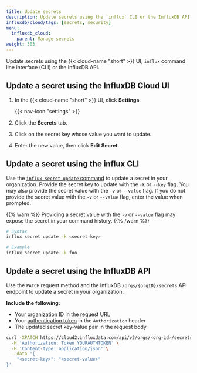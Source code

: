 ```yaml
---
title: Update secrets
description: Update secrets using the `influx` CLI or the InfluxDB API.
influxdb/cloud/tags: [secrets, security]
menu:
  influxdb_cloud:
    parent: Manage secrets
weight: 303
---
```


Update secrets using the {{< cloud-name "short" >}} UI, `influx` command line interface (CLI) or the InfluxDB API.

## Update a secret using the InfluxDB Cloud UI

1. In the {{< cloud-name "short" >}} UI, click **Settings**.

    {{< nav-icon "settings" >}}
2. Click the **Secrets** tab.
3. Click on the secret key whose value you want to update.
4. Enter the new value, then click **Edit Secret**.

## Update a secret using the influx CLI
Use the [`influx secret update` command](/influxdb/cloud/reference/cli/influx/secret/update/)
to update a secret in your organization.
Provide the secret key to update with the `-k` or `--key` flag.
You may also provide the secret value with the `-v` or `--value` flag.
If you do not provide the secret value with the `-v` or `--value` flag,
enter the value when prompted.

{{% warn %}}
Providing a secret value with the `-v` or `--value` flag may expose the secret
in your command history.
{{% /warn %}}

```sh
# Syntax
influx secret update -k <secret-key>

# Example
influx secret update -k foo
```

## Update a secret using the InfluxDB API
Use the `PATCH` request method and the InfluxDB `/orgs/{orgID}/secrets` API endpoint
to update a secret in your organization.

**Include the following:**

- Your [organization ID](/influxdb/cloud/organizations/view-orgs/#view-your-organization-id) in the request URL
- Your [authentication token](/influxdb/cloud/security/tokens/view-tokens/) in the `Authorization` header
- The updated secret key-value pair in the request body

<!-- -->
```sh
curl -XPATCH https://cloud2.influxdata.com/api/v2/orgs/<org-id>/secrets \
  -H 'Authorization: Token YOURAUTHTOKEN' \
  -H 'Content-type: application/json' \
  --data '{
	"<secret-key>": "<secret-value>"
}'
```
